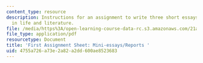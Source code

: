 ```yaml
---
content_type: resource
description: Instructions for an assignment to write three short essays on photography
  in life and literature.
file: /media/https%3A/open-learning-course-data-rc.s3.amazonaws.com/21a-348-photography-and-truth-spring-2008/4755a726a73e2a82a2dd600ae8523683_mini.pdf
file_type: application/pdf
resourcetype: Document
title: 'First Assignment Sheet: Mini-essays/Reports '
uid: 4755a726-a73e-2a82-a2dd-600ae8523683
---
```


